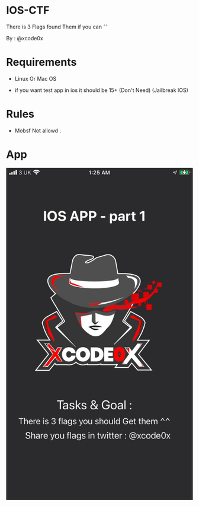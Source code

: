 # IOS-CTF
There is 3 Flags found Them if you can ˆˆ

By : @xcode0x

# Requirements

- Linux Or Mac OS

- if you want test app in ios it should be 15+ (Don't Need) (Jailbreak IOS)

# Rules

- Mobsf Not allowd .

# App 
![Script](https://github.com/xcodeOn1/IOS-CTF/blob/main/app.jpg)

